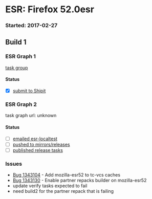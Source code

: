 # ESR: Firefox 52.0esr

### Started: 2017-02-27

## Build 1

### ESR Graph 1
[task group](https://tools.taskcluster.net/push-inspector/#/xCgWXiNNTn28rKu4QKzJBw)

#### Status
- [x] [submit to Shipit](https://wiki.mozilla.org/Release:Release_Automation_on_Mercurial:Starting_a_Release#Submit_to_Ship_It)

### ESR Graph 2
task graph url: unknown

#### Status
- [ ] [emailed esr-localtest](../how-tos/relpro.md#1-email-drivers-re-release-live-on-test-channel)
- [ ] [pushed to mirrors/releases](../how-tos/relpro.md#2-push-to-releases-dir-mirrors)
- [ ] [published release tasks](../how-tos/relpro.md#3-publish-release)

### Issues
- [Bug 1343104](https://bugzil.la/1343104) - Add mozilla-esr52 to tc-vcs caches
- [Bug 1343130](https://bugzil.la/1343130) - Enable partner repacks builder on mozilla-esr52
- update verify tasks expected to fail
- need build2 for the partner repack that is failing



